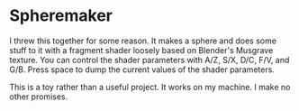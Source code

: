 # Spheremaker

I threw this together for some reason. It makes a sphere and does some stuff to it with a fragment shader loosely based on Blender's Musgrave texture. You can control the shader parameters with A/Z, S/X, D/C, F/V, and G/B. Press space to dump the current values of the shader parameters.

This is a toy rather than a useful project. It works on my machine. I make no other promises.
